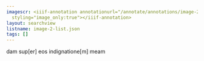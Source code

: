 ```yaml
---
imagescr: <iiif-annotation annotationurl="/annotate/annotations/image-2-002.json"
  styling="image_only:true"></iiif-annotation>
layout: searchview
listname: image-2-list.json
tags: []
---
```

dam sup[er] eos indignatione[m] meam